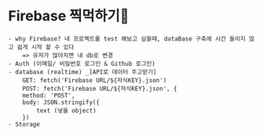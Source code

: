 # Firebase 찍먹하기🍜

    - why Firebase? 내 프로젝트를 test 해보고 싶을때, dataBase 구축에 시간 들이지 않고 쉽게 시작 할 수 있다 
        => 유저가 많아지면 내 db로 변경
    - Auth (이메일/ 비밀번호 로그인 & Github 로그인)
    - database (realtime) _[API로 데이터 주고받기]
        GET: fetch('Firebase URL/${자식KEY}.json')
        POST: fetch('Firebase URL/${자식KEY}.json', {
        method: 'POST',
        body: JSON.stringify({
            text (넣을 object)
        })
    - Storage
